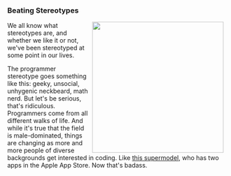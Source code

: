 

### Beating Stereotypes
<img src="https://s3.amazonaws.com/after-school-assets/programmer.jpg" width="300px" align="right" hspace="10"> We all know what stereotypes are, and whether we like it or not, we've been stereotyped at some point in our lives.

The programmer stereotype goes something like this: geeky, unsocial, unhygenic neckbeard, math nerd. But let's be serious, that's ridiculous. Programmers come from all different walks of life. And while it's true that the field is male-dominated, things are changing as more and more people of diverse backgrounds get interested in coding. Like [this supermodel](http://www.cnn.com/2014/01/20/tech/web/lyndsey-scott-model-coder/), who has two apps in the Apple App Store. Now that's badass.
